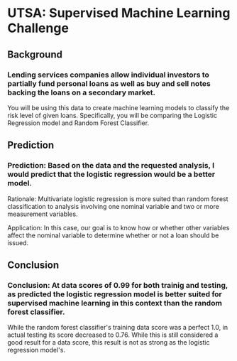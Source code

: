 # UTSA: Supervised Machine Learning Challenge

## Background

### Lending services companies allow individual investors to partially fund personal loans as well as buy and sell notes backing the loans on a secondary market.

You will be using this data to create machine learning models to classify the risk level of given loans. Specifically, you will be comparing the Logistic Regression model and Random Forest Classifier.

## Prediction

### Prediction: Based on the data and the requested analysis, I would predict that the logistic regression would be a better model.

Rationale: Multivariate logistic regression is more suited than random forest classification to analysis involving one nominal variable and two or more measurement variables.

Application: In this case, our goal is to know how or whether other variables affect the nominal variable to determine whether or not a loan should be issued.

## Conclusion

### Conclusion: At data scores of 0.99 for both trainig and testing, as predicted the logistic regression model is better suited for supervised machine learning in this context than the random forest classifier.

While the random forest classifier's training data score was a perfect 1.0, in actual testing its score decreased to 0.76.  While this is still considered a good result for a data score, this result is not as strong as  the logistic regression model's.
